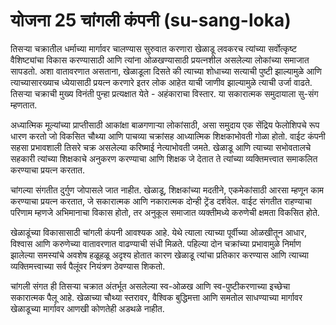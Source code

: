 # योजना 25 चांगली कंपनी (su-sang-loka)

तिसर्‍या चक्रातील धर्माच्या मार्गावर चालण्यास सुरुवात करणारा खेळाडू लवकरच त्यांच्या सर्वोत्कृष्ट वैशिष्ट्यांचा विकास करण्यासाठी आणि त्यांना ओळखण्यासाठी प्रयत्नशील असलेल्या लोकांच्या समाजात सापडतो. अशा वातावरणात असताना, खेळाडूला दिसते की त्याच्या शोधाच्या सत्याची पुष्टी झाल्यामुळे आणि त्याच्यासारख्याच ध्येयासाठी प्रयत्न करणारे इतर लोक आहेत याची जाणीव झाल्यामुळे त्याची उर्जा वाढते. तिसर्‍या चक्राची मुख्य विनंती पुन्हा प्रत्यक्षात येते - अहंकाराचा विस्तार. या सकारात्मक समुदायाला सु-संग म्हणतात.

अध्यात्मिक मूल्यांच्या प्राप्तीसाठी आकांक्षा बाळगणाऱ्या लोकांसाठी, असा समुदाय एक सेंद्रिय फेलोशिपचे रूप धारण करतो जो विकसित चौथ्या आणि पाचव्या चक्रांसह आध्यात्मिक शिक्षकाभोवती गोळा होतो. वाईट कंपनी सहसा प्रभावशाली तिसरे चक्र असलेल्या करिष्माई नेत्याभोवती जमते. खेळाडू आणि त्याच्या सभोवतालचे सहकारी त्यांच्या शिक्षकाचे अनुकरण करण्याचा आणि शिक्षक जे देतात ते त्यांच्या व्यक्तिमत्त्वात समाकलित करण्याचा प्रयत्न करतात.

चांगल्या संगतीत दुर्गुण जोपासले जात नाहीत. खेळाडू, शिक्षकांच्या मदतीने, एकमेकांसाठी आरसा म्हणून काम करण्याचा प्रयत्न करतात, जे सकारात्मक आणि नकारात्मक दोन्ही ट्रेंड दर्शवेल. वाईट संगतीत राहण्याचा परिणाम म्हणजे अभिमानाचा विकास होतो, तर अनुकूल समाजात व्यक्तीमध्ये करुणेची क्षमता विकसित होते.

खेळाडूंच्या विकासासाठी चांगली कंपनी आवश्यक आहे. येथे त्याला त्याच्या पूर्वीच्या ओळखीतून आधार, विश्वास आणि करुणेच्या वातावरणात वाढण्याची संधी मिळते. पहिल्या दोन चक्रांच्या प्रभावामुळे निर्माण झालेल्या समस्यांचे अवशेष हळूहळू अदृश्य होतात कारण खेळाडू त्यांचा प्रतिकार करण्यास आणि त्याच्या व्यक्तिमत्त्वाच्या सर्व पैलूंवर नियंत्रण ठेवण्यास शिकतो.

चांगली संगत ही तिसर्‍या चक्रात अंतर्भूत असलेल्या स्व-ओळख आणि स्व-पुष्टीकरणाच्या इच्छेचा सकारात्मक पैलू आहे. खेळाच्या चौथ्या स्तरावर, वैश्विक बुद्धिमत्ता आणि समतोल साधण्याच्या मार्गावर खेळाडूच्या मार्गावर आणखी कोणतेही अडथळे नाहीत.
